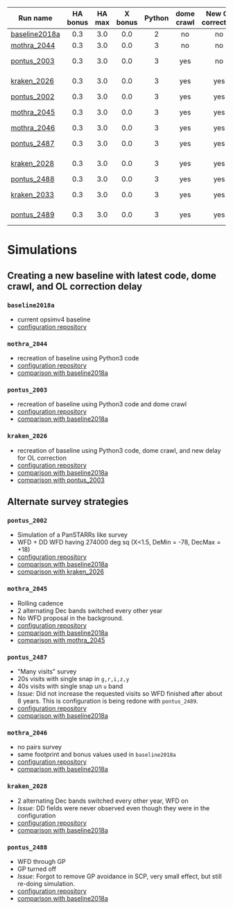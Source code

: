 | Run name                        | HA bonus      | HA max| X bonus | Python | dome crawl | New OL correction  | Note                                                         |
| --------------------------------|:-------------:|:-----:|:------: |:------:|:----------:| :----------------: | :-----------:                                                |
| [baseline2018a](#baseline2018a) | 0.3           | 3.0   | 0.0     | 2      |     no     | no                 | Current opsimv4 baseline                                     |
| [mothra_2044](#mothra_2044)     | 0.3           | 3.0   | 0.0     | 3      |     no     | no                 | Python 3 baseline2018a replacement                           |
| [pontus_2003](#pontus_2003)     | 0.3           | 3.0   | 0.0     | 3      |     yes    | no                 | Python 3 baseline2018a replacement (with dome crawl)         |
| [kraken_2026](#kraken_2026)     | 0.3           | 3.0   | 0.0     | 3      |     yes    | yes                | Python 3 baseline2018a replacement (with dome crawl and OL)  |
| [pontus_2002](#pontus_2002)     | 0.3           | 3.0   | 0.0     | 3      |     yes    | yes                | Simulation of a PanSTARRs like survey                        |
| [mothra_2045](#mothra_2045)     | 0.3           | 3.0   | 0.0     | 3      |     yes    | yes                | 2 alternating Dec bands switched every other year, WFD off                                  |
| [mothra_2046](#mothra_2046)     | 0.3           | 3.0   | 0.0     | 3      |     yes    | yes                | No pairs survey                                                                             |
| [pontus_2487](#pontus_2487)     | 0.3           | 3.0   | 0.0     | 3      |     yes    | yes                | "Many visits" 20s visits with single snap, 40s visits in u band                             |
| [kraken_2028](#kraken_2028)     | 0.3           | 3.0   | 0.0     | 3      |     yes    | yes                | 2 alternating Dec bands switched every other year, WFD on                                   |
| [pontus_2488](#pontus_2488)     | 0.3           | 3.0   | 0.0     | 3      |     yes    | yes                | WFD cadence in GP. GP proposal turned off.                                                  |
| [kraken_2033](#kraken_2033)     | 0.3           | 3.0   | 0.0     | 3      |     yes    | yes                |  whitepaper2018\_2rolling\_decbands\_yr2\_9\_wfdoff (**Started** @ 2018/05/22 - 09:30)      |
| [pontus_2489](#pontus_2489)     | 0.3           | 3.0   | 0.0     | 3      |     yes    | yes                |  whitepaper2018\_manyvisits (**Started** @ 2018/05/)                                        |

# Simulations

## Creating a new baseline with latest code, dome crawl, and OL correction delay

### `baseline2018a`
- current opsimv4 baseline
- [configuration repository](https://github.com/lsst-ts/opsim4_config/tree/baseline2018a/config_run)

### `mothra_2044`
- recreation of baseline using Python3 code
- [configuration repository](https://github.com/lsst-ts/opsim4_config/tree/baseline2018_py3/config_run)
- [comparison with baseline2018a](https://github.com/oboberg/lsst_notebooks/blob/master/whitepaper_runs/baseline2018a_mothra2044_comp/README.md)

### `pontus_2003`
- recreation of baseline using Python3 code and dome crawl
- [configuration repository](https://github.com/lsst-ts/opsim4_config/tree/baseline2018_dc/config_run)
- [comparison with baseline2018a](https://github.com/oboberg/lsst_notebooks/blob/master/whitepaper_runs/baseline2018a_pontus2003_comp/README.md)

### `kraken_2026`
- recreation of baseline using Python3 code, dome crawl, and new delay for OL correction
- [configuration repository](https://github.com/lsst-ts/opsim4_config/tree/baseline2018_dc_cl/config_run)
- [comparison with baseline2018a](https://github.com/oboberg/lsst_notebooks/blob/master/whitepaper_runs/baseline2018a_kraken2026_comp/README.md)
- [comparison with pontus_2003](https://github.com/oboberg/lsst_notebooks/blob/master/whitepaper_runs/pontus_2003_kraken2026_comp/README.md)

## Alternate survey strategies

### `pontus_2002`
- Simulation of a PanSTARRs like survey
- WFD + DD WFD having 274000 deg sq (X<1.5, DeMin = -78, DecMax = +18)
- [configuration repository](https://github.com/lsst-ts/opsim4_config/tree/whitepaper2018_big_wfdonly/config_run)
- [comparison with baseline2018a](https://github.com/oboberg/lsst_notebooks/blob/master/whitepaper_runs/baseline2018a_pontus2002_comp/README.md)
- [comparison with kraken_2026](https://github.com/oboberg/lsst_notebooks/blob/master/whitepaper_runs/kraken2026_pontus2002_comp/README.md)

### `mothra_2045`
- Rolling cadence
- 2 alternating Dec bands switched every other year
- No WFD proposal in the background.
- [configuration repository](https://github.com/lsst-ts/opsim4_config/tree/whitepaper2018_2rolling_decbands/config_run)
- [comparison with baseline2018a](https://github.com/oboberg/lsst_notebooks/blob/master/whitepaper_runs/baseline2018a_mothra2045_comp/README.md)
- [comparison with mothra_2045](https://github.com/oboberg/lsst_notebooks/blob/master/whitepaper_runs/kraken2026_mothra2045_comp/README.md)

### `pontus_2487`
- "Many visits" survey
-  20s visits with single snap in `g,r,i,z,y`
-  40s visits with single snap  un `u` band
- *Issue:* Did not increase the requested visits so WFD finished after about 8 years. This is configuration is being redone with `pontus_2489`.
- [configuration repository](https://github.com/lsst-ts/opsim4_config/tree/whitepaper2018_manyvisits/config_run)
- [comparison with baseline2018a](https://github.com/oboberg/lsst_notebooks/blob/master/whitepaper_runs/baseline2018a_pontus2487_comp/README.md)

### `mothra_2046`
- no pairs survey
- same footprint and bonus values used in `baseline2018a`
- [configuration repository](https://github.com/lsst-ts/opsim4_config/tree/whitepaper2018_nopairs/config_run)
- [comparison with baseline2018a](https://github.com/oboberg/lsst_notebooks/blob/master/whitepaper_runs/baseline2018a_mothra2046_comp/README.md)

### `kraken_2028`
- 2 alternating Dec bands switched every other year, WFD on
- *Issue:* DD fields were never observed even though they were in the configuration
- [configuration repository](https://github.com/lsst-ts/opsim4_config/blob/whitepaper2018_2rolling_decbands_wfdbg/config_run/)
- [comparison with baseline2018a](https://github.com/oboberg/lsst_notebooks/blob/master/whitepaper_runs/baseline2018a_kraken2028_comp/README.md)

### `pontus_2488`
- WFD through GP
- GP turned off
- *Issue:* Forgot to remove GP avoidance in SCP, very small effect, but still re-doing simulation.
- [configuration repository](https://github.com/lsst-ts/opsim4_config/tree/whitepaper2018_nogp/config_run)
- [comparison with baseline2018a](https://github.com/oboberg/lsst_notebooks/blob/master/whitepaper_runs/baseline2018a_pontus2488_comp/README.md)
